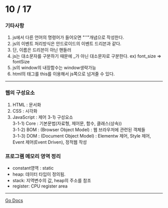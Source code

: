 10 / 17
===

### 기타사항

1. js에서 다른 언어의 명령어가 들어오면 "''"개념으로 작성한다.
2. js의 이벤트 처리방식은 안드로이드의 이벤트 드리븐과 같다.
3. 단, 이름은 드리븐이 아닌 핸들러
4. js는 대소문자를 구분하기 때문에 _가 아닌 대소문자로 구분한다. ex) font_size => fontSize
5. js의 window의 내장함수는  window생략가능
6. html의 태그를 this를 이용해서 js쪽으로 넘겨줄 수 있다.

---

### 웹의 구성요소

1. HTML : 문서화
2. CSS : 시각화
3. JavaScript : 제어
    3-1) 구성요소  
    3-1-1) Core : 기본문법(자료형, 제어문, 함수, 클래스(상속))  
    3-1-2) BOM : (Browser Object Model) : 웹 브라우저에 관련된 객체들  
    3-1-3) DOM : (Document Object Model) : Elementw 제어, Style 제어, Event 제어(Event Driven),  정적웹 작성 

### 프로그램 메모리 영역 정리

* constant영역 : static
* heap: 데이터 타입이 정의됨.
* stack: 지역변수의 값, heap의 주소를 참조
* register: CPU register area

---
[Go Docs](https://github.com/MristerWing/PrivateProject/tree/master/5.MVC/Docs)